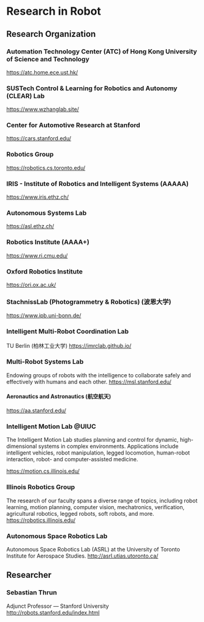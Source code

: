 # Research in Robot

## Research Organization

### Automation Technology Center (ATC) of Hong Kong University of Science and Technology
https://atc.home.ece.ust.hk/

### SUSTech Control & Learning for Robotics and Autonomy (CLEAR) Lab 
https://www.wzhanglab.site/

### Center for Automotive Research at Stanford
https://cars.stanford.edu/

### Robotics Group
https://robotics.cs.toronto.edu/

### IRIS - Institute of Robotics and Intelligent Systems (AAAAA)
https://www.iris.ethz.ch/

### Autonomous Systems Lab
https://asl.ethz.ch/

### Robotics Institute (AAAA+)
https://www.ri.cmu.edu/

### Oxford Robotics Institute
https://ori.ox.ac.uk/

### StachnissLab (Photogrammetry & Robotics) (波恩大学)
https://www.ipb.uni-bonn.de/

### Intelligent Multi-Robot Coordination Lab
TU Berlin (柏林工业大学)
https://imrclab.github.io/

### Multi-Robot Systems Lab
Endowing groups of robots with the intelligence to collaborate safely and effectively with humans and each other.
https://msl.stanford.edu/

#### Aeronautics and Astronautics (航空航天)
https://aa.stanford.edu/

### Intelligent Motion Lab @UIUC
The Intelligent Motion Lab studies planning and control for dynamic, high-dimensional systems in complex environments. Applications include intelligent vehicles, robot manipulation, legged locomotion, human-robot interaction, robot- and computer-assisted medicine.

https://motion.cs.illinois.edu/

### Illinois Robotics Group
The research of our faculty spans a diverse range of topics, including robot learning, motion planning, computer vision, mechatronics, verification, agricultural robotics, legged robots, soft robots, and more.
https://robotics.illinois.edu/

### Autonomous Space Robotics Lab
Autonomous Space Robotics Lab (ASRL) at the University of Toronto Institute for Aerospace Studies.
http://asrl.utias.utoronto.ca/

## Researcher

### Sebastian Thrun
Adjunct Professor — Stanford University
http://robots.stanford.edu/index.html

